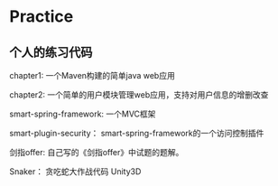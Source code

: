 # Practice
个人的练习代码
----------------
 chapter1: 一个Maven构建的简单java web应用

 chapter2: 一个简单的用户模块管理web应用，支持对用户信息的增删改查

 smart-spring-framework: 一个MVC框架
 
 smart-plugin-security： smart-spring-framework的一个访问控制插件
 
 剑指offer: 自己写的《剑指offer》中试题的题解。
 
 Snaker： 贪吃蛇大作战代码 Unity3D
